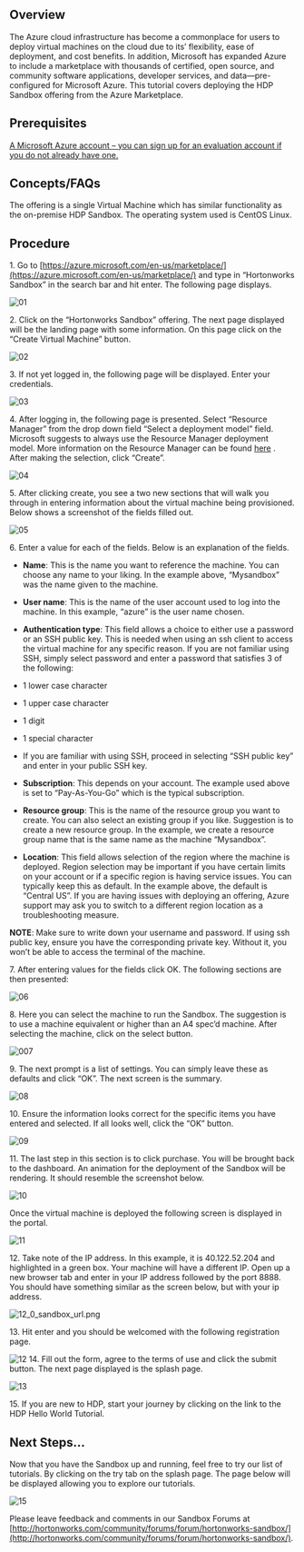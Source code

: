 ## Overview

The Azure cloud infrastructure has become a commonplace for users to deploy virtual machines on the cloud due to its’ flexibility, ease of deployment, and cost benefits.  In addition, Microsoft has expanded Azure to include a marketplace with thousands of certified, open source, and community software applications, developer services, and data—pre-configured for Microsoft Azure.  This tutorial covers deploying the HDP Sandbox offering from the Azure Marketplace.  

## Prerequisites
[A Microsoft Azure account – you can sign up for an evaluation account if you do not already have one.](https://azure.microsoft.com/en-us/pricing/free-trial/)

## Concepts/FAQs

The offering is a single Virtual Machine which has similar functionality as the on-premise HDP Sandbox. The operating system used is CentOS Linux.
  
## Procedure 

1\. Go to [https://azure.microsoft.com/en-us/marketplace/](https://azure.microsoft.com/en-us/marketplace/) and type in “Hortonworks Sandbox” in the search bar and hit enter. The following page displays.

![01](/assets/deploying-on-ms-azure/01_azure_welcome.png)

2\. Click on the “Hortonworks Sandbox” offering. The next page displayed will be the landing page with some information.  On this page click on the “Create Virtual Machine” button. 

![02](/assets/deploying-on-ms-azure/02_azure_create_sandbox.png)

3\. If not yet logged in, the following page will be displayed. Enter your credentials.

![03](/assets/deploying-on-ms-azure/03_azure_sign_in.png)

4\. After logging in, the following page is presented.  Select “Resource Manager” from the drop down field “Select a deployment model” field.  Microsoft suggests to always use the Resource Manager deployment model.  More information on the Resource Manager can be found [here](https://azure.microsoft.com/en-us/documentation/articles/resource-group-overview/) .  After making the selection, click “Create”. 

![04](/assets/deploying-on-ms-azure/04_select_resource_manager.png)

5\. After clicking create, you see a two new sections that will walk you through in entering information about the virtual machine being provisioned.  Below shows a screenshot of the fields filled out. 

![05](/assets/deploying-on-ms-azure/05_sandbox_settings.png)

6\. Enter a value for each of the fields.  Below is an explanation of the fields. 

- **Name**: This is the name you want to reference the machine.  You can choose any name to your liking.  In the example above, “Mysandbox” was the name given to the machine. 
- **User name**:  This is the name of the user account used to log into the machine.  In this example, “azure” is the user name chosen.  
- **Authentication type**: This field allows a choice to either use a password or an SSH public key.  This is needed when using an ssh client to access the virtual machine for any specific reason.  If you are not familiar using SSH, simply select password and enter a password that satisfies 3 of the following:       
 - 1 lower case character
 - 1 upper case character 
 - 1 digit 
 - 1 special character
 - If you are familiar with using SSH, proceed in selecting “SSH public key” and enter in your public SSH key. 

- **Subscription**:  This depends on your account.  The example used above is set to “Pay-As-You-Go” which is the typical subscription.  
- **Resource group**: This is the name of the resource group you want to create.  You can also select an existing group if you like.  Suggestion is to create a new resource group.  In the example, we create a resource group name that is the same name as the machine “Mysandbox”. 
- **Location**: This field allows selection of the region where the machine is deployed.  Region selection may be important if you have certain limits on your account or if a specific region is having service issues.  You can typically keep this as default.  In the example above, the default is “Central US”.  If you are having issues with deploying an offering, Azure support may ask you to switch to a different region location as a troubleshooting measure. 

**NOTE**:  Make sure to write down your username and password.  If using ssh public key, ensure you have the corresponding private key.  Without it, you won’t be able to access the terminal of the machine. 

7\. After entering values for the fields click OK.  The following sections are then presented:

![06](/assets/deploying-on-ms-azure/07_1_select_machine.png)

8\. Here you can select the machine to run the Sandbox.  The suggestion is to use a machine equivalent or higher than an A4 spec’d machine.  After selecting the machine, click on the select button.   

![007](/assets/deploying-on-ms-azure/07_confirm_settings.png)

9\. The next prompt is a list of settings.  You can simply leave these as defaults and click “OK”.  The next screen is the summary. 

![08](/assets/deploying-on-ms-azure/08_azure_machine_summary.png)

10\. Ensure the information looks correct for the specific items you have entered and selected.  If all looks well,  click the “OK” button.  

![09](/assets/deploying-on-ms-azure/09_finalize_machine_buy.png)

11\. The last step in this section is to click purchase.  You will be brought back to the dashboard.  An animation for the deployment of the Sandbox will be rendering.  It should resemble the screenshot below. 

![10](/assets/deploying-on-ms-azure/10_deploying_sandbox.png)

Once the virtual machine is deployed the following screen is displayed in the portal. 

![11](/assets/deploying-on-ms-azure/11_sandbox_ip_address.png)

12\. Take note of the IP address.  In this example, it is 40.122.52.204 and highlighted in a green box.  Your machine will have a different IP.  Open up a new browser tab and enter in your IP address followed by the port 8888.  You should have something similar as the screen below, but with your ip address. 

![12_0_sandbox_url.png](/assets/deploying-on-ms-azure/12_0_sandbox_url.png)

13\. Hit enter and you should be welcomed with the following registration page.


![12](/assets/deploying-on-ms-azure/12_sandbox_welcome.png)
14\. Fill out the form, agree to the terms of use and click the submit button.  The next page displayed is the splash page.  

![13](/assets/deploying-on-ms-azure/13_sandbox_get_started.png)

15\. If you are new to HDP, start your journey by clicking on the link to the HDP Hello World Tutorial.  

## Next Steps...
Now that you have the Sandbox up and running, feel free to try our list of tutorials.  By clicking on the try tab on the splash page.  The page below will be displayed allowing you to explore our tutorials. 

![15](/assets/deploying-on-ms-azure/14_sandbox_next_steps.png)


Please leave feedback and comments in our Sandbox Forums at [http://hortonworks.com/community/forums/forum/hortonworks-sandbox/](http://hortonworks.com/community/forums/forum/hortonworks-sandbox/).
 
